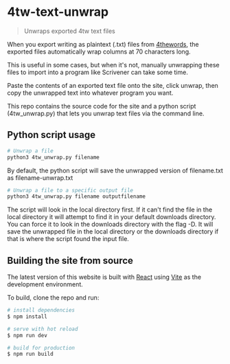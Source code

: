 # 4tw-text-unwrap

> Unwraps exported 4tw text files

When you export writing as plaintext (.txt) files from [4thewords](https://4thewords.com/), the exported files automatically wrap columns at 70 characters long.

This is useful in some cases, but when it's not, manually unwrapping these files to import into a program like Scrivener can take some time.

Paste the contents of an exported text file onto the site, click unwrap, then copy the unwrapped text into whatever program you want.

This repo contains the source code for the site and a python script (4tw_unwrap.py) that lets you unwrap text files via the command line.

## Python script usage

```bash
# Unwrap a file
python3 4tw_unwrap.py filename
```

By default, the python script will save the unwrapped version of filename.txt as filename-unwrap.txt

```bash
# Unwrap a file to a specific output file
python3 4tw_unwrap.py filename outputfilename
```

The script will look in the local directory first. If it can't find the file in the local directory it will attempt to find it in your default downloads directory. You can force it to look in the downloads directory with the flag -D. It will save the unwrapped file in the local directory or the downloads directory if that is where the script found the input file.

## Building the site from source

The latest version of this website is built with [React](https://reactjs.org/) using [Vite](https://vitejs.dev/) as the development environment.

To build, clone the repo and run:

```bash
# install dependencies
$ npm install

# serve with hot reload
$ npm run dev

# build for production
$ npm run build
```
